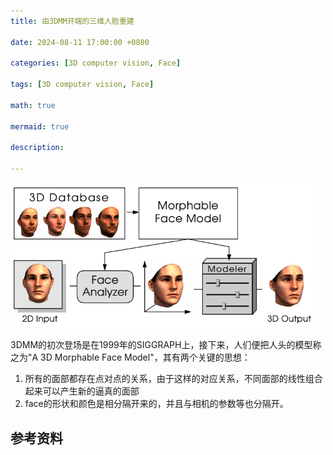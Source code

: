 ```yaml
---
title: 由3DMM开端的三维人脸重建

date: 2024-08-11 17:00:00 +0800

categories: [3D computer vision, Face]

tags: [3D computer vision, Face]

math: true

mermaid: true

description: 

---
```


<img src="../imgs/3dv/3dv6/image-1.png" alt="image-20240826225323110" style="zoom:67%;" />

3DMM的初次登场是在1999年的SIGGRAPH上，接下来，人们便把人头的模型称之为"A 3D Morphable Face Model"，其有两个关键的思想：

1. 所有的面部都存在点对点的关系，由于这样的对应关系，不同面部的线性组合起来可以产生新的逼真的面部
2. face的形状和颜色是相分隔开来的，并且与相机的参数等也分隔开。



## 参考资料

> 
>

